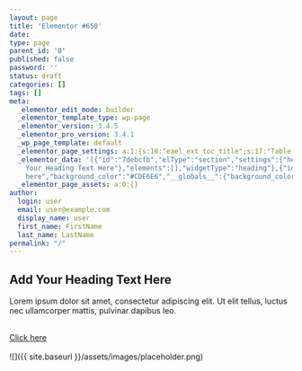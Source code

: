 ```yaml
---
layout: page
title: 'Elementor #650'
date: 
type: page
parent_id: '0'
published: false
password: ''
status: draft
categories: []
tags: []
meta:
  _elementor_edit_mode: builder
  _elementor_template_type: wp-page
  _elementor_version: 3.4.5
  _elementor_pro_version: 3.4.1
  _wp_page_template: default
  _elementor_page_settings: a:1:{s:18:"eael_ext_toc_title";s:17:"Table of Contents";}
  _elementor_data: '[{"id":"7debcfb","elType":"section","settings":{"height":"min-height","custom_height":{"unit":"px","size":566,"sizes":[]}},"elements":[{"id":"a83bd08","elType":"column","settings":{"_column_size":100,"_inline_size":null},"elements":[{"id":"14276b8","elType":"section","settings":{"structure":"20","padding":{"unit":"px","top":"30","right":"30","bottom":"30","left":"30","isLinked":true}},"elements":[{"id":"bde2400","elType":"column","settings":{"_column_size":50,"_inline_size":null,"padding":{"unit":"px","top":"50","right":"50","bottom":"50","left":"50","isLinked":true}},"elements":[{"id":"ab49e23","elType":"widget","settings":{"title":"Add
    Your Heading Text Here"},"elements":[],"widgetType":"heading"},{"id":"c1e2377","elType":"widget","settings":[],"elements":[],"widgetType":"text-editor"},{"id":"75368eb","elType":"widget","settings":{"text":"Click
    here","background_color":"#CDE6E6","__globals__":{"background_color":""}},"elements":[],"widgetType":"button"}],"isInner":true},{"id":"0d2f5f4","elType":"column","settings":{"_column_size":50,"_inline_size":null},"elements":[{"id":"d7c64ee","elType":"widget","settings":[],"elements":[],"widgetType":"image"}],"isInner":true}],"isInner":true}],"isInner":false}],"isInner":false}]'
  _elementor_page_assets: a:0:{}
author:
  login: user
  email: user@example.com
  display_name: user
  first_name: FirstName
  last_name: LastName
permalink: "/"
---
```

## Add Your Heading Text Here

Lorem ipsum dolor sit amet, consectetur adipiscing elit. Ut elit tellus, luctus nec ullamcorper mattis, pulvinar dapibus leo.

[  
 Click here  
](#)  
 ![]({{ site.baseurl }}/assets/images/placeholder.png)

